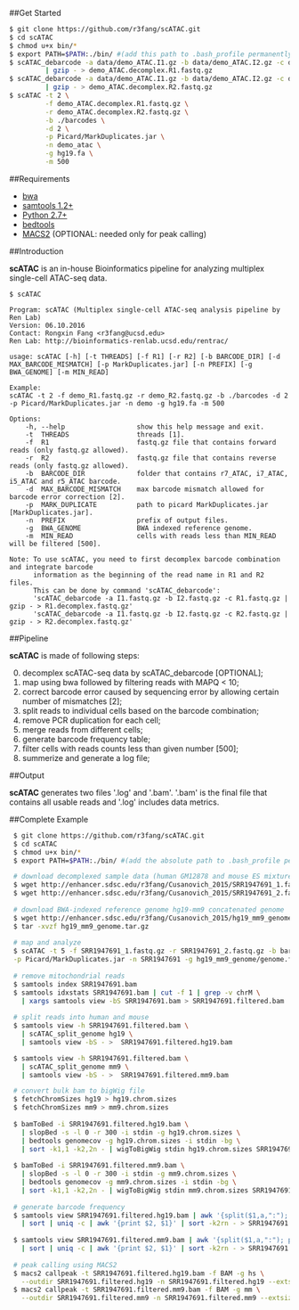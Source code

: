 ##Get Started     

```bash
$ git clone https://github.com/r3fang/scATAC.git
$ cd scATAC
$ chmod u+x bin/*
$ export PATH=$PATH:./bin/ #(add this path to .bash_profile permanently)
$ scATAC_debarcode -a data/demo_ATAC.I1.gz -b data/demo_ATAC.I2.gz -c data/demo_ATAC.R1.gz \
	     | gzip - > demo_ATAC.decomplex.R1.fastq.gz
$ scATAC_debarcode -a data/demo_ATAC.I1.gz -b data/demo_ATAC.I2.gz -c data/demo_ATAC.R2.gz \
	     | gzip - > demo_ATAC.decomplex.R2.fastq.gz
$ scATAC -t 2 \
         -f demo_ATAC.decomplex.R1.fastq.gz \
         -r demo_ATAC.decomplex.R2.fastq.gz \
		 -b ./barcodes \
		 -d 2 \
		 -p Picard/MarkDuplicates.jar \
		 -n demo_atac \
		 -g hg19.fa \
		 -m 500
```
##Requirements

- [bwa](https://github.com/lh3/bwa)
- [samtools 1.2+](http://www.htslib.org/doc/samtools.html)
- [Python 2.7+](https://www.python.org/download/releases/2.7/)
- [bedtools](http://bedtools.readthedocs.io/en/latest/)
- [MACS2](https://github.com/taoliu/MACS) (OPTIONAL: needed only for peak calling)

##Introduction

**scATAC** is an in-house Bioinformatics pipeline for analyzing multiplex single-cell ATAC-seq data.

```
$ scATAC

Program: scATAC (Multiplex single-cell ATAC-seq analysis pipeline by Ren Lab)
Version: 06.10.2016
Contact: Rongxin Fang <r3fang@ucsd.edu>
Ren Lab: http://bioinformatics-renlab.ucsd.edu/rentrac/

usage: scATAC [-h] [-t THREADS] [-f R1] [-r R2] [-b BARCODE_DIR] [-d MAX_BARCODE_MISMATCH] [-p MarkDuplicates.jar] [-n PREFIX] [-g BWA_GENOME] [-m MIN_READ]

Example:
scATAC -t 2 -f demo_R1.fastq.gz -r demo_R2.fastq.gz -b ./barcodes -d 2 -p Picard/MarkDuplicates.jar -n demo -g hg19.fa -m 500

Options:
	-h, --help                  show this help message and exit.
	-t  THREADS                 threads [1].
	-f  R1                      fastq.gz file that contains forward reads (only fastq.gz allowed).
	-r  R2                      fastq.gz file that contains reverse reads (only fastq.gz allowed).
	-b  BARCODE_DIR             folder that contains r7_ATAC, i7_ATAC, i5_ATAC and r5_ATAC barcode.
	-d  MAX_BARCODE_MISMATCH    max barcode mismatch allowed for barcode error correction [2].
	-p  MARK_DUPLICATE          path to picard MarkDuplicates.jar [MarkDuplicates.jar].
	-n  PREFIX                  prefix of output files.
	-g  BWA_GENOME              BWA indexed reference genome.
	-m  MIN_READ                cells with reads less than MIN_READ will be filtered [500].

Note: To use scATAC, you need to first decomplex barcode combination and integrate barcode
      information as the beginning of the read name in R1 and R2 files.
      This can be done by command 'scATAC_debarcode':
      'scATAC_debarcode -a I1.fastq.gz -b I2.fastq.gz -c R1.fastq.gz | gzip - > R1.decomplex.fastq.gz'
      'scATAC_debarcode -a I1.fastq.gz -b I2.fastq.gz -c R2.fastq.gz | gzip - > R2.decomplex.fastq.gz'
```

##Pipeline

**scATAC** is made of following steps:

0. decomplex scATAC-seq data by scATAC_debarcode [OPTIONAL];
1. map using bwa followed by filtering reads with MAPQ < 10;
2. correct barcode error caused by sequencing error by allowing certain number of mismatches [2];
3. split reads to individual cells based on the barcode combination;
4. remove PCR duplication for each cell;
6. merge reads from different cells;
7. generate barcode frequency table;
8. filter cells with reads counts less than given number [500];
9. summerize and generate a log file;

##Output

**scATAC** generates two files '.log' and '.bam'. 
'.bam' is the final file that contains all usable reads and '.log' includes data metrics.
 
##Complete Example

```bash
 $ git clone https://github.com/r3fang/scATAC.git
 $ cd scATAC
 $ chmod u+x bin/*
 $ export PATH=$PATH:./bin/ #(add the absolute path to .bash_profile permanently)

 # download decomplexed sample data (human GM12878 and mouse ES mixture) from Cusanovich, Science, 2015
 $ wget http://enhancer.sdsc.edu/r3fang/Cusanovich_2015/SRR1947691_1.fastq.gz
 $ wget http://enhancer.sdsc.edu/r3fang/Cusanovich_2015/SRR1947691_2.fastq.gz
 
 # download BWA-indexed reference genome hg19-mm9 concatenated genome
 $ wget http://enhancer.sdsc.edu/r3fang/Cusanovich_2015/hg19_mm9_genome.tar.gz
 $ tar -xvzf hg19_mm9_genome.tar.gz
 
 # map and analyze
 $ scATAC -t 5 -f SRR1947691_1.fastq.gz -r SRR1947691_2.fastq.gz -b barcodes/ -d 1 \
 -p Picard/MarkDuplicates.jar -n SRR1947691 -g hg19_mm9_genome/genome.fa -m 500 > SRR1947691.log
 
 # remove mitochondrial reads
 $ samtools index SRR1947691.bam
 $ samtools idxstats SRR1947691.bam | cut -f 1 | grep -v chrM \
   | xargs samtools view -bS SRR1947691.bam > SRR1947691.filtered.bam
 
 # split reads into human and mouse
 $ samtools view -h SRR1947691.filtered.bam \
   | scATAC_split_genome hg19 \
   | samtools view -bS - >  SRR1947691.filtered.hg19.bam

 $ samtools view -h SRR1947691.filtered.bam \
   | scATAC_split_genome mm9 \
   | samtools view -bS - >  SRR1947691.filtered.mm9.bam

 # convert bulk bam to bigWig file
 $ fetchChromSizes hg19 > hg19.chrom.sizes
 $ fetchChromSizes mm9 > mm9.chrom.sizes
 
 $ bamToBed -i SRR1947691.filtered.hg19.bam \
   | slopBed -s -l 0 -r 300 -i stdin -g hg19.chrom.sizes \
   | bedtools genomecov -g hg19.chrom.sizes -i stdin -bg \
   | sort -k1,1 -k2,2n - | wigToBigWig stdin hg19.chrom.sizes SRR1947691.filtered.hg19.bw 
 
 $ bamToBed -i SRR1947691.filtered.mm9.bam \
   | slopBed -s -l 0 -r 300 -i stdin -g mm9.chrom.sizes \
   | bedtools genomecov -g mm9.chrom.sizes -i stdin -bg \
   | sort -k1,1 -k2,2n - | wigToBigWig stdin mm9.chrom.sizes SRR1947691.filtered.mm9.bw 
 
 # generate barcode frequency
 $ samtools view SRR1947691.filtered.hg19.bam | awk '{split($1,a,":"); print a[1]}' \
   | sort | uniq -c | awk '{print $2, $1}' | sort -k2rn - > SRR1947691.filtered.hg19.barcode_freq.txt 
 
 $ samtools view SRR1947691.filtered.mm9.bam | awk '{split($1,a,":"); print a[1]}' \
   | sort | uniq -c | awk '{print $2, $1}' | sort -k2rn - > SRR1947691.filtered.mm9.barcode_freq.txt
 
 # peak calling using MACS2
 $ macs2 callpeak -t SRR1947691.filtered.hg19.bam -f BAM -g hs \
   --outdir SRR1947691.filtered.hg19 -n SRR1947691.filtered.hg19 --extsize 300 -q 0.1
 $ macs2 callpeak -t SRR1947691.filtered.mm9.bam -f BAM -g mm \
   --outdir SRR1947691.filtered.mm9 -n SRR1947691.filtered.mm9 --extsize 300 -q 0.1
```




